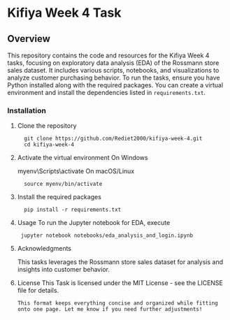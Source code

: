 
# Kifiya Week 4 Task

## Overview
This repository contains the code and resources for the Kifiya Week 4  tasks, focusing on exploratory data analysis (EDA) of the Rossmann store sales dataset. It includes various scripts, notebooks, and visualizations to analyze customer purchasing behavior. To run the  tasks, ensure you have Python installed along with the required packages. You can create a virtual environment and install the dependencies listed in `requirements.txt`.

### Installation
1. Clone the repository
  
         git clone https://github.com/Rediet2000/kifiya-week-4.git
         cd kifiya-week-4

2. Activate the virtual environment
 On Windows
 
    myenv\Scripts\activate
 On macOS/Linux

         source myenv/bin/activate

4. Install the required packages

         pip install -r requirements.txt

6. Usage
   To run the Jupyter notebook for EDA, execute

        jupyter notebook notebooks/eda_analysis_and_login.ipynb

7. Acknowledgments
   
   This  tasks leverages the Rossmann store sales dataset for analysis and insights into customer behavior.

8. License
    This Task is licensed under the MIT License - see the LICENSE file for details.

    ```vbnet
    This format keeps everything concise and organized while fitting onto one page. Let me know if you need further adjustments!
